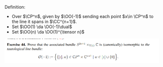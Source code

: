 Definition: 

- Over $\CP^n$, given by $\OO(-1)$ sending each point $x\in \CP^n$ to the line it spans in $\CC^{n+1}$.
- Set $\OO(1) \da \OO(-1)\dual$
-  Set $\OO(n) \da \OO(1)^{\tensor n}$

![](attachments/Pasted%20image%2020210613124247.png)